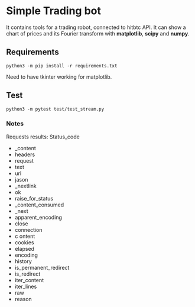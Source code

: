 # Simple Trading bot

It contains tools for a trading robot, connected to hitbtc API.
It can show a chart of prices and its Fourier transform with **matplotlib**, **scipy** and **numpy**.

## Requirements
`python3 -m pip install -r requirements.txt`

Need to have tkinter working for matplotlib.

## Test

`python3 -m pytest test/test_stream.py`

### Notes
Requests results: Status_code
- _content
- headers
- request
- text
- url
- jason
- _nextlink
- ok
- raise_for_status
- _content_consumed
- _next
- apparent_encoding
- close
- connection
- c ontent
- cookies
- elapsed
- encoding
- history
- is_permanent_redirect
- is_redirect
- iter_content
- iter_lines
- raw
- reason
